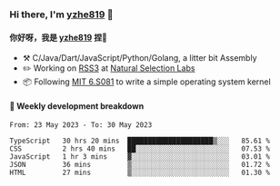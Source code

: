 ### Hi there, I'm [yzhe819](https://github.com/yzhe819) 👋

#### 你好呀，我是 [yzhe819](https://github.com/yzhe819) 捏👋

- :hammer_and_pick: C/Java/Dart/JavaScript/Python/Golang, a litter bit Assembly
- :pencil2: Working on [RSS3](https://github.com/NaturalSelectionLabs/RSS3) at [Natural Selection Labs](https://github.com/NaturalSelectionLabs)
- 📦 Following [MIT 6.S081](https://pdos.csail.mit.edu/6.S081/2020/) to write a simple operating system kernel



#### 📝 Weekly development breakdown

<!--START_SECTION:waka-->

```text
From: 23 May 2023 - To: 30 May 2023

TypeScript   30 hrs 20 mins  █████████████████████▒░░░   85.61 %
CSS          2 hrs 40 mins   ██░░░░░░░░░░░░░░░░░░░░░░░   07.53 %
JavaScript   1 hr 3 mins     ▓░░░░░░░░░░░░░░░░░░░░░░░░   03.01 %
JSON         36 mins         ▒░░░░░░░░░░░░░░░░░░░░░░░░   01.72 %
HTML         27 mins         ▒░░░░░░░░░░░░░░░░░░░░░░░░   01.30 %
```

<!--END_SECTION:waka-->



